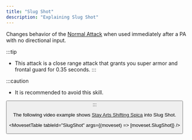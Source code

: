 ```yaml
---
title: "Slug Shot"
description: "Explaining Slug Shot"
---
```


Changes behavior of the [Normal Attack](/moveset/normal-attack) when used immediately after a PA with no directional input.

:::tip
* This attack is a close range attack that grants you super armor and frontal guard for 0.35 seconds.
:::

:::caution
* It is recommended to avoid this skill. 
<Button label="Read More" variant="secondary" link="/breakdown#slugshot" />
:::

The following video example shows [Stay Arts Shifting Spica](/moveset/photon-arts#sss) into Slug Shot.

<VideoPlayer src="/vid/SlugShot.webm" />

<MovesetTable tableId="SlugShot" args={(moveset) => [moveset.SlugShot]} />